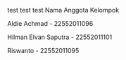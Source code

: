 test test test
Nama Anggota Kelompok

Aldie Achmad - 22552011096

Hilman Elvan Saputra - 22552011101

Riswanto - 22552011095
